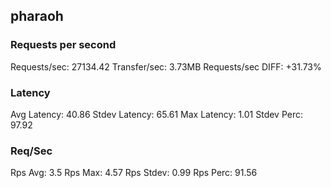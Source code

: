 ## pharaoh
### Requests per second
Requests/sec: 27134.42
Transfer/sec: 3.73MB
Requests/sec DIFF: +31.73%
### Latency
Avg Latency: 40.86
Stdev Latency: 65.61
Max Latency: 1.01
Stdev Perc: 97.92
### Req/Sec
Rps Avg: 3.5
Rps Max: 4.57
Rps Stdev: 0.99
Rps Perc: 91.56